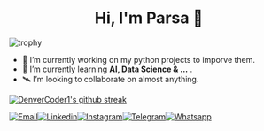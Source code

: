 <h1 align="center">Hi, I'm Parsa 👋</h1>

![trophy](https://github-profile-trophy.vercel.app/?username=ryo-ma&margin-w=15&margin-h=15&no-frame=true&no-bg=true&title=Stars,Followers,Commits,Issues,PullRequest,Reviews&theme=monokai)

- 🔭 I’m currently working on my python projects to imporve them.
- 🌱 I’m currently learning **AI, Data Science & ...** .
- 🛰 I’m looking to collaborate on almost anything.

[![DenverCoder1's github streak](https://github-readme-streak-stats.herokuapp.com/?user=Parsajf&theme=transparent)](https://github.com/DenverCoder1/github-readme-streak-stats)

[![Email](https://img.icons8.com/?size=1x&id=37246&format=png)](jafarianparsa@gmail.com)[![Linkedin](https://img.icons8.com/?size=1x&id=13930&format=png)]()[![Instagram](https://img.icons8.com/?size=1x&id=Xy10Jcu1L2Su&format=png)]()[![Telegram](https://img.icons8.com/?size=1x&id=63306&format=png)]()[![Whatsapp](https://img.icons8.com/?size=1x&id=16713&format=png)]()

<!--
**Parsajf/Parsajf** is a ✨ _special_ ✨ repository because its `README.md` (this file) appears on your GitHub profile.

Here are some ideas to get you started:

- 🔭 I’m currently working on ...
- 🌱 I’m currently learning ...
- 👯 I’m looking to collaborate on ...
- 🤔 I’m looking for help with ...
- 💬 Ask me about ...
- 📫 How to reach me: ...
- 😄 Pronouns: ...
- ⚡ Fun fact: ...
-->
